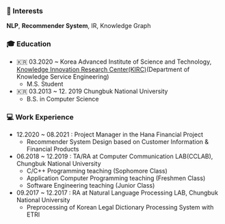 ### 📡 Interests
**NLP**, **Recommender System**, IR, Knowledge Graph


### 🎓 Education
  - 🇰🇷 03.2020 ~ Korea Advanced Institute of Science and Technology, [Knowledge Innovation Research Center(KIRC)](https://kirc.kaist.ac.kr/)(Department of Knowledge Service Engineering)
    - M.S. Student
  - 🇰🇷 03.2013 ~ 12. 2019 Chungbuk National University
    - B.S. in Computer Science


### 💻 Work Experience
  - 12.2020 ~ 08.2021 : Project Manager in the Hana Financial Project
    -  Recommender System Design based on Customer Information & Financial Products
  - 06.2018 ~ 12.2019 : TA/RA at Computer Communication LAB(CCLAB), Chungbuk National University
    -  C/C++ Programming teaching (Sophomore Class)
    -  Application Computer Programming teaching (Freshmen Class)
    -  Software Engineering teaching (Junior Class) 
  - 09.2017 ~ 12.2017 : RA at Natural Language Processing LAB, Chungbuk National University
    - Preprocessing of Korean Legal Dictionary Processing System with ETRI
